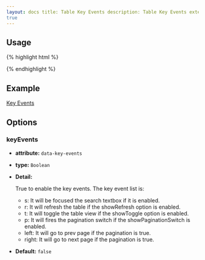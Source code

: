 ```yaml
---
layout: docs title: Table Key Events description: Table Key Events extension of Bootstrap Table. group: extensions toc:
true
---
```


## Usage

{% highlight html %}
<script src="extensions/key-events/bootstrap-table-key-events.js"></script>
{% endhighlight %}

## Example

[Key Events](https://examples.bootstrap-table.com/#extensions/key-events.html)

## Options

### keyEvents

- **attribute:** `data-key-events`

- **type:** `Boolean`

- **Detail:**

  True to enable the key events. The key event list is:
    * s: It will be focused the search textbox if it is enabled.
    * r: It will refresh the table if the showRefresh option is enabled.
    * t: It will toggle the table view if the showToggle option is enabled.
    * p: It will fires the pagination switch if the showPaginationSwitch is enabled.
    * left: It will go to prev page if the pagination is true.
    * right: It will go to next page if the pagination is true.

- **Default:** `false`
